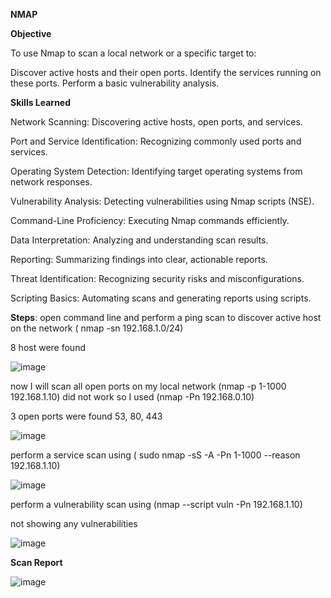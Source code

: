 **NMAP**

**Objective**

To use Nmap to scan a local network or a specific target to:

Discover active hosts and their open ports.
Identify the services running on these ports.
Perform a basic vulnerability analysis.

**Skills Learned**

Network Scanning: Discovering active hosts, open ports, and services.

Port and Service Identification: Recognizing commonly used ports and services.

Operating System Detection: Identifying target operating systems from network responses.

Vulnerability Analysis: Detecting vulnerabilities using Nmap scripts (NSE).

Command-Line Proficiency: Executing Nmap commands efficiently.

Data Interpretation: Analyzing and understanding scan results.

Reporting: Summarizing findings into clear, actionable reports.

Threat Identification: Recognizing security risks and misconfigurations.

Scripting Basics: Automating scans and generating reports using scripts.

**Steps**:
open command line and perform a ping scan to discover active host on the network ( nmap -sn 192.168.1.0/24)

8 host were found

![image](https://github.com/user-attachments/assets/f5ec890f-2f1d-4edc-97ac-81a19dabf991)

now I will scan all open ports on my local network (nmap -p 1-1000 192.168.1.10) did not work so I used (nmap -Pn 192.168.0.10)

3 open ports were found 53, 80, 443

![image](https://github.com/user-attachments/assets/21fd403d-87e2-484e-b85e-cc2009a0e7ac)

perform a service scan using ( sudo nmap -sS -A -Pn 1-1000 --reason 192.168.1.10)

![image](https://github.com/user-attachments/assets/e74e02db-14ce-4085-b0e1-833e7fab5113)

perform a vulnerability scan  using (nmap --script vuln -Pn 192.168.1.10)

not showing any vulnerabilities 

![image](https://github.com/user-attachments/assets/5b35d5e8-cc9d-490c-b51a-e2252a522a5c)

**Scan Report**

![image](https://github.com/user-attachments/assets/6c437211-650a-474e-af5c-70059462bdd7)


